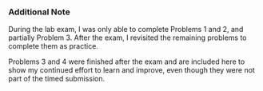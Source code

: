 ### Additional Note
During the lab exam, I was only able to complete Problems 1 and 2, and partially Problem 3. After the exam, I revisited the remaining problems to complete them as practice. 

Problems 3 and 4 were finished after the exam and are included here to show my continued effort to learn and improve, even though they were not part of the timed submission.
